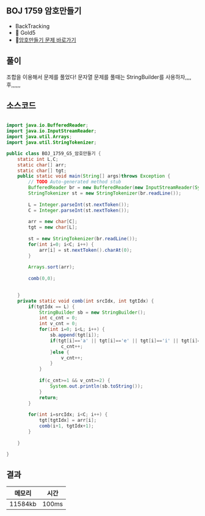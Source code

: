 ## BOJ 1759 암호만들기 
- BackTracking 
- 🥇 Gold5
- 🔗[암호만들기 문제 바로가기](https://www.acmicpc.net/problem/1759)



## 풀이

조합을 이용해서 문제를 풀었다! 
문자열 문제를 풀때는 StringBuilder를 사용하자,,,, 후,,,,,,

## 소스코드
~~~java

import java.io.BufferedReader;
import java.io.InputStreamReader;
import java.util.Arrays;
import java.util.StringTokenizer;

public class BOJ_1759_G5_암호만들기 {
	static int L,C;
	static char[] arr;
	static char[] tgt;
	public static void main(String[] args)throws Exception {
		// TODO Auto-generated method stub
		BufferedReader br = new BufferedReader(new InputStreamReader(System.in));
		StringTokenizer st = new StringTokenizer(br.readLine());
		
		L = Integer.parseInt(st.nextToken());
		C = Integer.parseInt(st.nextToken());
		
		arr = new char[C];
		tgt = new char[L];
		
		st = new StringTokenizer(br.readLine());
		for(int i=0; i<C; i++) {
			arr[i] = st.nextToken().charAt(0);
		}
		
		Arrays.sort(arr);
		
		comb(0,0);
		

	}
	private static void comb(int srcIdx, int tgtIdx) {
		if(tgtIdx == L) {
			StringBuilder sb = new StringBuilder();
			int c_cnt = 0;
			int v_cnt = 0;
			for(int i=0; i<L; i++) {
				sb.append(tgt[i]);
				if(tgt[i]=='a' || tgt[i]=='e' || tgt[i]=='i' || tgt[i]=='o' || tgt[i]=='u') {
					c_cnt++;
				}else {
					v_cnt++;
				}
			}
			
			if(c_cnt>=1 && v_cnt>=2) {
				System.out.println(sb.toString());
			}
			return;
		}
		
		for(int i=srcIdx; i<C; i++) {
			tgt[tgtIdx] = arr[i];
			comb(i+1, tgtIdx+1);
		}
		
	}

}
~~~

## 결과 

| 메모리  | 시간 |
|----|----|
| 11584kb| 100ms|
